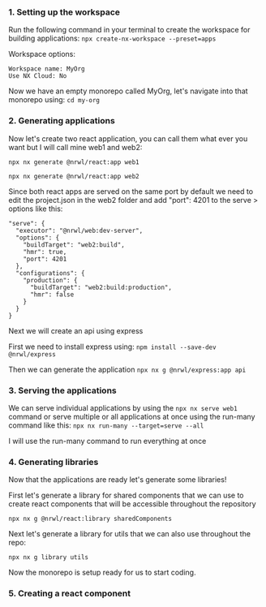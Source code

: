 ### 1. Setting up the workspace

Run the following command in your terminal to create the workspace for building applications: `npx create-nx-workspace --preset=apps`

Workspace options:

```
Workspace name: MyOrg
Use NX Cloud: No
```

Now we have an empty monorepo called MyOrg, let's navigate into that monorepo using: `cd my-org`

### 2. Generating applications

Now let's create two react application, you can call them what ever you want but I will call mine web1 and web2:

`npx nx generate @nrwl/react:app web1`

`npx nx generate @nrwl/react:app web2`

Since both react apps are served on the same port by default we need to edit the project.json in the web2 folder and add "port": 4201 to the serve > options like this:

```
"serve": {
  "executor": "@nrwl/web:dev-server",
  "options": {
    "buildTarget": "web2:build",
    "hmr": true,
    "port": 4201
  },
  "configurations": {
    "production": {
      "buildTarget": "web2:build:production",
      "hmr": false
    }
  }
}
```

Next we will create an api using express

First we need to install express using: `npm install --save-dev @nrwl/express`

Then we can generate the application `npx nx g @nrwl/express:app api`

### 3. Serving the applications

We can serve individual applications by using the `npx nx serve web1` command or serve multiple or all applications at once using the run-many command like this:
`npx nx run-many --target=serve --all`

I will use the run-many command to run everything at once

### 4. Generating libraries

Now that the applications are ready let's generate some libraries!

First let's generate a library for shared components that we can use to create react components that will be accessible throughout the repository

`npx nx g @nrwl/react:library sharedComponents`

Next let's generate a library for utils that we can also use throughout the repo:

`npx nx g library utils`

Now the monorepo is setup ready for us to start coding.

### 5. Creating a react component
